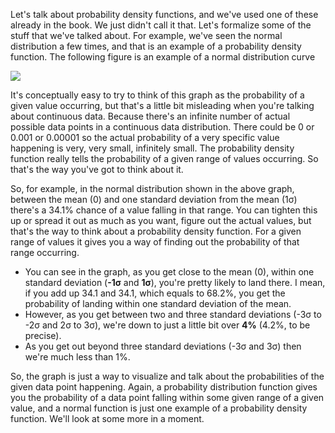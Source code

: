 
Let's talk about probability density functions, and we've used one of these already in the book. We just didn't call it that. Let's formalize some of the stuff that we've talked about. For example, we've seen the normal distribution a few times, and that is an example of a probability density function. The following figure is an example of a normal distribution curve

![](https://github.com/fenago/katacoda-scenarios/raw/master/datascience-machine-learning/datascience-machine-learning-chapter-02-01/steps/25/1.png)


It's conceptually easy to try to think of this graph as the probability of a given value occurring, but that's a little bit misleading when you're talking about continuous data. Because there's an infinite number of actual possible data points in a continuous data distribution. There could be 0 or 0.001 or 0.00001 so the actual probability of a very specific value happening is very, very small, infinitely small. The probability density function really tells the probability of a given range of values occurring. So that's the way you've got to think about it.

So, for example, in the normal distribution shown in the above graph, between the mean (0) and one standard deviation from the mean (1σ) there's a 34.1% chance of a value falling in that range. You can tighten this up or spread it out as much as you want, figure out the actual values, but that's the way to think about a probability density function. For a given range of values it gives you a way of finding out the probability of that range occurring.

- You can see in the graph, as you get close to the mean (0), within one standard deviation (**-1σ** and **1σ**), you're pretty likely to land there. I mean, if you add up 34.1 and 34.1, which equals to 68.2%, you get the probability of landing within one standard deviation of the mean.
- However, as you get between two and three standard deviations (-3σ to -2σ and 2σ to 3σ), we're down to just a little bit over **4%** (4.2%, to be precise).
- As you get out beyond three standard deviations (-3σ and 3σ) then we're much less than 1%.

So, the graph is just a way to visualize and talk about the probabilities of the given data point happening. Again, a probability distribution function gives you the probability of a data point falling within some given range of a given value, and a normal function is just one example of a probability density function. We'll look at some more in a moment.
